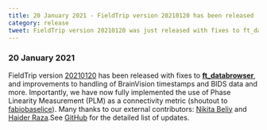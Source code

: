 ```yaml
---
title: 20 January 2021 - FieldTrip version 20210120 has been released
category: release
tweet: FieldTrip version 20210120 was just released with fixes to ft_databrowser, handling of BrainVision and BIDS data. Importantly, Phase Linearity Measurement is now implemented as a connectivity metric! Many thanks to Fabiobaselice, Nbeliy & Sagihaider. See http://www.fieldtriptoolbox.org/#20-january-2021
---
```


### 20 January 2021

FieldTrip version [20210120](http://github.com/fieldtrip/fieldtrip/releases/tag/20210120) has been released with fixes to **[ft_databrowser](/reference/ft_databrowser)**, and improvements to handling of BrainVision timestamps and BIDS data and more. Importantly, we have now fully implemented the use of Phase Linearity Measurement (PLM) as a connectivity metric (shoutout to [fabiobaselice](https://github.com/fabiobaselice)). Many thanks to our external contributors: [Nikita Beliy](https://github.com/nbeliy) and [Haider Raza](https://github.com/sagihaider).See [GitHub](https://github.com/fieldtrip/fieldtrip/compare/20210114...20210120) for the detailed list of updates.
